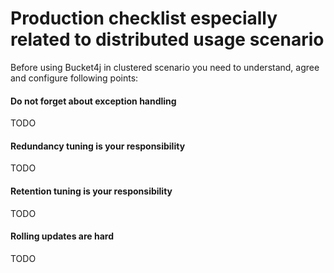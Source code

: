 # Production checklist especially related to distributed usage scenario
Before using Bucket4j in clustered scenario you need to understand, agree and configure following points:

#### Do not forget about exception handling
TODO

#### Redundancy tuning is your responsibility
TODO

#### Retention tuning is your responsibility
TODO

#### Rolling updates are hard
TODO 